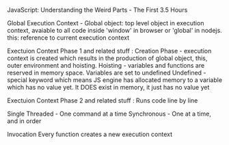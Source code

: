 JavaScript: Understanding the Weird Parts - The First 3.5 Hours

Global Execution Context - 
  Global object: top level object in execution context, avaiable to all code inside 'window' in browser or 'global' in nodejs. 
  this: reference to current execution context
  
Exectuion Context Phase 1 and related stuff :
Creation Phase - execution context is created which results in the production of global object, this, outer environment and hoisting.
Hoisting - variables and functions are reserved in memory space. Variables are set to undefined
Undefined - special keyword which means JS engine has allocated memory to a variable which has no value yet. It DOES exist in memory, it just has no value yet

Exectuion Context Phase 2 and related stuff :
Runs code line by line

Single Threaded - One command at a time
Synchronous - One at a time, and in order

Invocation
  Every function creates a new execution context